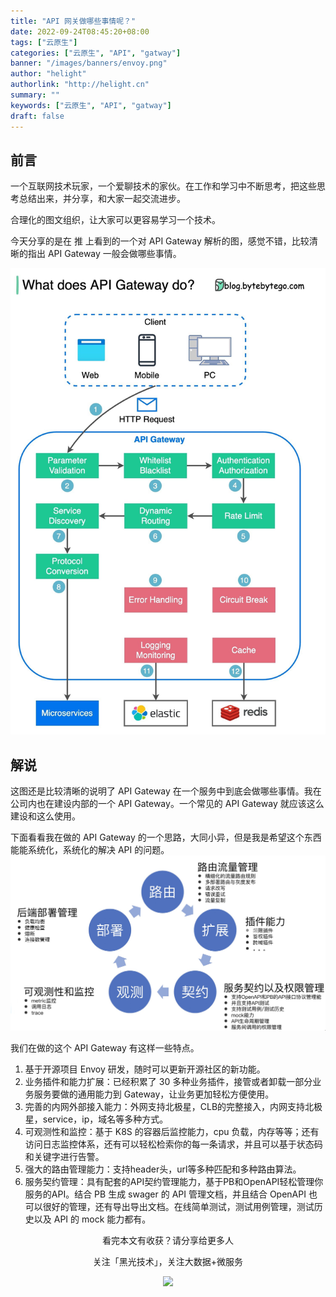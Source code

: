 ```yaml
---
title: "API 网关做哪些事情呢？"
date: 2022-09-24T08:45:20+08:00
tags: ["云原生"]
categories: ["云原生", "API", "gatway"]
banner: "/images/banners/envoy.png"
author: "helight"
authorlink: "http://helight.cn"
summary: ""
keywords: ["云原生", "API", "gatway"]
draft: false
---
```




## 前言

一个互联网技术玩家，一个爱聊技术的家伙。在工作和学习中不断思考，把这些思考总结出来，并分享，和大家一起交流进步。


合理化的图文组织，让大家可以更容易学习一个技术。

今天分享的是在 推 上看到的一个对 API Gateway 解析的图，感觉不错，比较清晰的指出 API Gateway 一般会做哪些事情。


![](imgs/api.jpeg)

## 解说
这图还是比较清晰的说明了 API Gateway 在一个服务中到底会做哪些事情。我在公司内也在建设内部的一个 API Gateway。一个常见的 API Gateway 就应该这么建设和这么使用。

下面看看我在做的 API Gateway 的一个思路，大同小异，但是我是希望这个东西能能系统化，系统化的解决 API 的问题。
![](imgs/api2.jpg)

我们在做的这个 API Gateway 有这样一些特点。
1.  基于开源项目 Envoy 研发，随时可以更新开源社区的新功能。
2.  业务插件和能力扩展：已经积累了 30 多种业务插件，接管或者卸载一部分业务服务要做的通用能力到 Gateway，让业务更加轻松方便使用。
3.  完善的内网外部接入能力：外网支持北极星，CLB的完整接入，内网支持北极星，service，ip，域名等多种方式。
4.  可观测性和监控：基于 K8S 的容器后监控能力，cpu 负载，内存等等；还有访问日志监控体系，还有可以轻松检索你的每一条请求，并且可以基于状态码和关键字进行告警。
5.  强大的路由管理能力：支持header头，url等多种匹配和多种路由算法。
6.  服务契约管理：具有配套的API契约管理能力，基于PB和OpenAPI轻松管理你服务的API。结合 PB 生成 swager 的 API 管理文档，并且结合 OpenAPI 也可以很好的管理，还有导出导出文档。在线简单测试，测试用例管理，测试历史以及 API 的 mock 能力都有。


<center>
看完本文有收获？请分享给更多人

关注「黑光技术」，关注大数据+微服务

![](/images/qrcode_helight_tech.jpg)

</center>